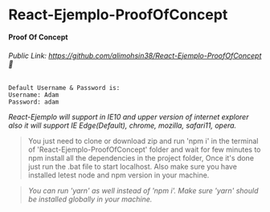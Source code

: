 # React-Ejemplo-ProofOfConcept
__Proof Of Concept__
###### Public Link: *https://github.com/alimohsin38/React-Ejemplo-ProofOfConcept* :link:
```
Default Username & Password is:
Username: Adam
Password: adam
```
*React-Ejemplo will support in IE10 and upper version of internet explorer also it will support IE Edge(Default), chrome, mozilla, safari11, opera.*
>You just need to clone or download zip and run 'npm i' in the terminal of 'React-Ejemplo-ProofOfConcept' folder and wait for few minutes to npm install all the dependencies in the project folder, Once it's done just run the .bat file to start localhost. Also make sure you have installed letest node and npm version in your machine.

>*You can run 'yarn' as well instead of 'npm i'. Make sure 'yarn' should be installed globally in your machine.*
